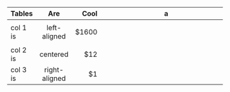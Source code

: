 | Tables 	| Are 	| Cool 	| <div style="width:290px">a</div>  	|  	|
|----------	|:-------------:	|------:	|---	|---	|
|  	|  	|  	|  	|  	|
| col 1 is 	| left-aligned 	| $1600 	|  	|  	|
|  	|  	|  	|  	|  	|
| col 2 is 	| centered 	| $12 	|  	|  	|
| col 3 is 	| right-aligned 	| $1 	|  	|  	|


